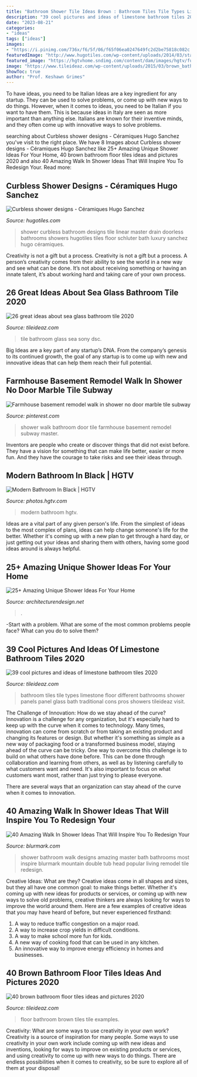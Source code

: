 ```yaml
---
title: "Bathroom Shower Tile Ideas Brown : Bathroom Tiles Tile Types Limestone Floor Different Bathrooms Shower Panels Panel Glass Bath Traditional Cons Pros Showers Tileideaz Visit"
description: "39 cool pictures and ideas of limestone bathroom tiles 2020"
date: "2023-08-21"
categories:
- "ideas"
tags: ["ideas"]
images:
- "https://i.pinimg.com/736x/f6/5f/06/f65f06ea0247649fc2d2be75818c082c.jpg"
featuredImage: "http://www.hugotiles.com/wp-content/uploads/2014/03/stainless-steel-drain-grate.jpg"
featured_image: "https://hgtvhome.sndimg.com/content/dam/images/hgtv/fullset/2019/7/31/0/IO_Sarah-Stacey_Austin-Black-Wood_3.jpg.rend.hgtvcom.616.924.suffix/1564531376582.jpeg"
image: "https://www.tileideaz.com/wp-content/uploads/2015/03/brown_bathroom_floor_tiles_15.jpg"
ShowToc: true
author: "Prof. Keshawn Grimes"
---
```



To have ideas, you need to be Italian
Ideas are a key ingredient for any startup. They can be used to solve problems, or come up with new ways to do things. However, when it comes to ideas, you need to be Italian if you want to have them. This is because ideas in Italy are seen as more important than anything else. Italians are known for their inventive minds, and they often come up with innovative ways to solve problems.

	

		
searching about Curbless shower designs - Céramiques Hugo Sanchez you've visit to the right place. We have 8 Images about Curbless shower designs - Céramiques Hugo Sanchez like 25+ Amazing Unique Shower Ideas For Your Home, 40 brown bathroom floor tiles ideas and pictures 2020 and also 40 Amazing Walk In Shower Ideas That Will Inspire You To Redesign Your. Read more:
		
    
## Curbless Shower Designs - Céramiques Hugo Sanchez

<img loading=lazy src="http://www.hugotiles.com/wp-content/uploads/2014/03/stainless-steel-drain-grate.jpg" onerror="this.onerror=null;this.src='https://tse1.mm.bing.net/th?id=OIP.uR3kgCbHqORLfWhoX2Wt3wHaLH&amp;pid=15.1';" alt="Curbless shower designs - Céramiques Hugo Sanchez">

_Source: hugotiles.com_

>shower curbless bathroom designs tile linear master drain doorless bathrooms showers hugotiles tiles floor schluter bath luxury sanchez hugo céramiques. 

	

Creativity is not a gift but a process.
Creativity is not a gift but a process. A person’s creativity comes from their ability to see the world in a new way and see what can be done. It’s not about receiving something or having an innate talent, it’s about working hard and taking care of your own process.

    
## 26 Great Ideas About Sea Glass Bathroom Tile 2020

<img loading=lazy src="https://www.tileideaz.com/wp-content/uploads/2015/08/534.jpg" onerror="this.onerror=null;this.src='https://tse2.mm.bing.net/th?id=OIP.lTvNK87CeThHI-BF19dxtgHaFj&amp;pid=15.1';" alt="26 great ideas about sea glass bathroom tile 2020">

_Source: tileideaz.com_

>tile bathroom glass sea sony dsc. 

	

Big Ideas are a key part of any startup’s DNA. From the company’s genesis to its continued growth, the goal of any startup is to come up with new and innovative ideas that can help them reach their full potential.

    
## Farmhouse Basement Remodel Walk In Shower No Door Marble Tile Subway

<img loading=lazy src="https://i.pinimg.com/736x/f6/5f/06/f65f06ea0247649fc2d2be75818c082c.jpg" onerror="this.onerror=null;this.src='https://tse3.mm.bing.net/th?id=OIP.Gj08VZIT5fd5nvN52l3BpAHaJ4&amp;pid=15.1';" alt="Farmhouse basement remodel walk in shower no door marble tile subway">

_Source: pinterest.com_

>shower walk bathroom door tile farmhouse basement remodel subway master. 

	

Inventors are people who create or discover things that did not exist before. They have a vision for something that can make life better, easier or more fun. And they have the courage to take risks and see their ideas through.

    
## Modern Bathroom In Black | HGTV

<img loading=lazy src="https://hgtvhome.sndimg.com/content/dam/images/hgtv/fullset/2019/7/31/0/IO_Sarah-Stacey_Austin-Black-Wood_3.jpg.rend.hgtvcom.616.924.suffix/1564531376582.jpeg" onerror="this.onerror=null;this.src='https://tse4.mm.bing.net/th?id=OIP.KlxgnZyP_ZcYPSakMj9SwAHaLH&amp;pid=15.1';" alt="Modern Bathroom In Black | HGTV">

_Source: photos.hgtv.com_

>modern bathroom hgtv. 

	

Ideas are a vital part of any given person's life. From the simplest of ideas to the most complex of plans, ideas can help change someone's life for the better. Whether it's coming up with a new plan to get through a hard day, or just getting out your ideas and sharing them with others, having some good ideas around is always helpful.

    
## 25+ Amazing Unique Shower Ideas For Your Home

<img loading=lazy src="https://cdn.architecturendesign.net/wp-content/uploads/2016/03/AD-Amazing-Unique-Shower-Ideas-For-Your-Home-20.jpg" onerror="this.onerror=null;this.src='https://tse3.mm.bing.net/th?id=OIP._1EGxbUjhxBi75P-HWNKVgHaLH&amp;pid=15.1';" alt="25+ Amazing Unique Shower Ideas For Your Home">

_Source: architecturendesign.net_

>. 

	

-Start with a problem. What are some of the most common problems people face? What can you do to solve them? 

    
## 39 Cool Pictures And Ideas Of Limestone Bathroom Tiles 2020

<img loading=lazy src="https://www.tileideaz.com/wp-content/uploads/2015/10/237.jpg" onerror="this.onerror=null;this.src='https://tse1.mm.bing.net/th?id=OIP.H4YzHzNynnfj9INRO2dmOQHaFj&amp;pid=15.1';" alt="39 cool pictures and ideas of limestone bathroom tiles 2020">

_Source: tileideaz.com_

>bathroom tiles tile types limestone floor different bathrooms shower panels panel glass bath traditional cons pros showers tileideaz visit. 

	

The Challenge of Innovation: How do we stay ahead of the curve?
Innovation is a challenge for any organization, but it's especially hard to keep up with the curve when it comes to technology. Many times, innovation can come from scratch or from taking an existing product and changing its features or design. But whether it's something as simple as a new way of packaging food or a transformed business model, staying ahead of the curve can be tricky.
One way to overcome this challenge is to build on what others have done before. This can be done through collaboration and learning from others, as well as by listening carefully to what customers want and need. It's also important to focus on what customers want most, rather than just trying to please everyone.

There are several ways that an organization can stay ahead of the curve when it comes to innovation.

    
## 40 Amazing Walk In Shower Ideas That Will Inspire You To Redesign Your

<img loading=lazy src="http://www.blurmark.com/wp-content/uploads/2017/02/Ginormous-shower.jpg" onerror="this.onerror=null;this.src='https://tse3.mm.bing.net/th?id=OIP.JzAeUEwbqxS_fqgBdVyyKgHaLH&amp;pid=15.1';" alt="40 Amazing Walk In Shower Ideas That Will Inspire You To Redesign Your">

_Source: blurmark.com_

>shower bathroom walk designs amazing master bath bathrooms most inspire blurmark mountain double tub head popular living remodel tile redesign. 

	

Creative Ideas: What are they?
Creative ideas come in all shapes and sizes, but they all have one common goal: to make things better. Whether it's coming up with new ideas for products or services, or coming up with new ways to solve old problems, creative thinkers are always looking for ways to improve the world around them. Here are a few examples of creative ideas that you may have heard of before, but never experienced firsthand: 
1. A way to reduce traffic congestion on a major road.
2. A way to increase crop yields in difficult conditions.
3. A way to make school more fun for kids.
4. A new way of cooking food that can be used in any kitchen.
5. An innovative way to improve energy efficiency in homes and businesses.

    
## 40 Brown Bathroom Floor Tiles Ideas And Pictures 2020

<img loading=lazy src="https://www.tileideaz.com/wp-content/uploads/2015/03/brown_bathroom_floor_tiles_15.jpg" onerror="this.onerror=null;this.src='https://tse2.mm.bing.net/th?id=OIP.KTrTc84eKKOOiwh5izLprQHaJ3&amp;pid=15.1';" alt="40 brown bathroom floor tiles ideas and pictures 2020">

_Source: tileideaz.com_

>floor bathroom brown tiles tile examples. 

	

Creativity: What are some ways to use creativity in your own work?
Creativity is a source of inspiration for many people. Some ways to use creativity in your own work include coming up with new ideas and inventions, looking for ways to improve on existing products or services, and using creativity to come up with new ways to do things. There are endless possibilities when it comes to creativity, so be sure to explore all of them at your disposal!

